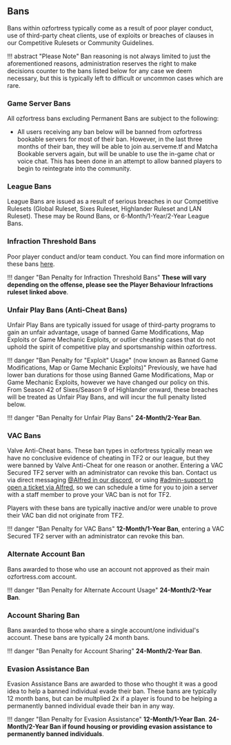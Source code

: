 ## Bans
Bans within ozfortress typically come as a result of poor player conduct, use of third-party cheat clients, use of exploits or breaches of clauses in our Competitive Rulesets or Community Guidelines. 

!!! abstract "Please Note"
    Ban reasoning is not always limited to just the aforementioned reasons, administration reserves the right to make decisions counter to the bans listed below for any case we deem necessary, but this is typically left to difficult or uncommon cases which are rare.

### Game Server Bans
All ozfortress bans excluding Permanent Bans are subject to the following:

- All users receiving any ban below will be banned from ozfortress bookable servers for most of their ban. However, in the last three months of their ban, they will be able to join au.serveme.tf and Matcha Bookable servers again, but will be unable to use the in-game chat or voice chat. This has been done in an attempt to allow banned players to begin to reintegrate into the community.

### League Bans
League Bans are issued as a result of serious breaches in our Competitive Rulesets (Global Ruleset, Sixes Ruleset, Highlander Ruleset and LAN Ruleset). These may be Round Bans, or 6-Month/1-Year/2-Year League Bans.

### Infraction Threshold Bans
Poor player conduct and/or team conduct. You can find more information on these bans [here](../../rules/infractions/).

!!! danger "Ban Penalty for Infraction Threshold Bans"
    **These will vary depending on the offense, please see the Player Behaviour Infractions ruleset linked above**.

### Unfair Play Bans (Anti-Cheat Bans)
Unfair Play Bans are typically issued for usage of third-party programs to gain an unfair advantage, usage of banned Game Modifications, Map Exploits or Game Mechanic Exploits, or outlier cheating cases that do not uphold the spirit of competitive play and sportsmanship within ozfortress.

!!! danger "Ban Penalty for "Exploit" Usage" (now known as Banned Game Modifications, Map or Game Mechanic Exploits)"
    Previously, we have had lower ban durations for those using Banned Game Modifications, Map or Game Mechanic Exploits, however we have changed our policy on this. From Season 42 of Sixes/Season 9 of Highlander onward, these breaches will be treated as Unfair Play Bans, and will incur the full penalty listed below.

!!! danger "Ban Penalty for Unfair Play Bans"
    **24-Month/2-Year Ban**.

### VAC Bans

Valve Anti-Cheat bans. These ban types in ozfortress typically mean we have no conclusive evidence of cheating in TF2 or our league, but they were banned by Valve Anti-Cheat for one reason or another. Entering a VAC Secured TF2 server with an administrator can revoke this ban. Contact us via direct messaging [@Alfred in our discord](https://discord.gg/7E6kC2H), or using [#admin-support to open a ticket via Alfred](https://discord.gg/7E6kC2H), so we can schedule a time for you to join a server with a staff member to prove your VAC ban is not for TF2. 

Players with these bans are typically inactive and/or were unable to prove their VAC ban did not originate from TF2.

!!! danger "Ban Penalty for VAC Bans"
    **12-Month/1-Year Ban**, entering a VAC Secured TF2 server with an administrator can revoke this ban.

### Alternate Account Ban
Bans awarded to those who use an account not approved as their main ozfortress.com account.

!!! danger "Ban Penalty for Alternate Account Usage"
    **24-Month/2-Year Ban**.

### Account Sharing Ban
Bans awarded to those who share a single account/one individual's account. These bans are typically 24 month bans.

!!! danger "Ban Penalty for Account Sharing"
    **24-Month/2-Year Ban**.

### Evasion Assistance Ban
Evasion Assistance Bans are awarded to those who thought it was a good idea to help a banned individual evade their ban. These bans are typically 12 month bans, but can be multplied 2x if a player is found to be helping a permanently banned individual evade their ban in any way.

!!! danger "Ban Penalty for Evasion Assistance"
    **12-Month/1-Year Ban**.
    **24-Month/2-Year Ban if found housing or providing evasion assistance to permanently banned individuals**.